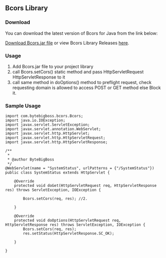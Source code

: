 ## Bcors Library

### Download

You can download the latest version of Bcors for Java from the link below:

[Download Bcors.jar file](https://github.com/ByteBigBoss/Bcors/releases/download/Java/Bcors.jar) or view Bcors Library Releases [here](https://github.com/ByteBigBoss/Bcors/releases/tag/Bcors).


### Usage
1. Add Bcors.jar file to your project library
2. call Bcors.setCors() static method and pass HttpServletRequest HttpServletResponse to it
3. call same method in doOptions() method to preflight request, check requesting domain is allowed to access POST or GET method else Block it.

### Sample Usage
```
import com.bytebigboss.bcors.Bcors; 
import java.io.IOException;
import javax.servlet.ServletException;
import javax.servlet.annotation.WebServlet;
import javax.servlet.http.HttpServlet;
import javax.servlet.http.HttpServletRequest;
import javax.servlet.http.HttpServletResponse;

/**
 *
 * @author ByteBigBoss
 */
@WebServlet(name = "SystemStatus", urlPatterns = {"/SystemStatus"})
public class SystemStatus extends HttpServlet {

    @Override
    protected void doGet(HttpServletRequest req, HttpServletResponse res) throws ServletException, IOException {

        Bcors.setCors(req, res); //2.

    }

    @Override
    protected void doOptions(HttpServletRequest req, HttpServletResponse res) throws ServletException, IOException {
        Bcors.setCors(req, res);
        res.setStatus(HttpServletResponse.SC_OK);

    }

}
```
